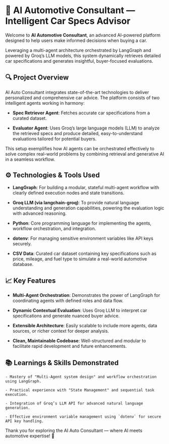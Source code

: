 # 🚗 AI Automotive Consultant — Intelligent Car Specs Advisor

Welcome to **AI Automotive Consultant**, an advanced AI-powered platform designed to help users make informed decisions when buying a car. 

Leveraging a multi-agent architecture orchestrated by LangGraph and powered by Groq’s LLM models, this system dynamically retrieves detailed car specifications and generates insightful, buyer-focused evaluations.

## 🔍 Project Overview

AI Auto Consultant integrates state-of-the-art technologies to deliver personalized and comprehensive car advice. The platform consists of two intelligent agents working in harmony:

- **Spec Retriever Agent**: Fetches accurate car specifications from a curated dataset.

- **Evaluator Agent**: Uses Groq’s large language models (LLM) to analyze the retrieved specs and produce detailed, easy-to-understand evaluations tailored for potential buyers.

This setup exemplifies how AI agents can be orchestrated effectively to solve complex real-world problems by combining retrieval and generative AI in a seamless workflow.


## ⚙️ Technologies & Tools Used

- **LangGraph**: For building a modular, stateful multi-agent workflow with clearly defined execution nodes and state transitions.

- **Groq LLM (via langchain-groq)**: To provide natural language understanding and generation capabilities, powering the evaluation logic with advanced reasoning.

- **Python**: Core programming language for implementing the agents, workflow orchestration, and integration.

- **dotenv**: For managing sensitive environment variables like API keys securely.

- **CSV Data**: Curated car dataset containing key specifications such as price, mileage, and fuel type to simulate a real-world automotive database.


## 📈 Key Features

- **Multi-Agent Orchestration**: Demonstrates the power of LangGraph for coordinating agents with defined roles and data flow.

- **Dynamic Contextual Evaluation**: Uses Groq LLM to interpret car specifications and generate nuanced buyer advice.

- **Extensible Architecture**: Easily scalable to include more agents, data sources, or richer context for deeper analysis.

- **Clean, Maintainable Codebase**: Well-structured and modular to facilitate rapid development and future enhancements.


## 📚 Learnings & Skills Demonstrated

    - Mastery of "Multi-Agent system design" and workflow orchestration using LangGraph.  

    - Practical experience with "State Management" and sequential task execution.  
    
    - Integration of Groq’s LLM API for advanced natural language generation.  
    
    - Effective environment variable management using `dotenv` for secure API key handling.  


Thank you for exploring the AI Auto Consultant — where AI meets automotive expertise! 🚀
